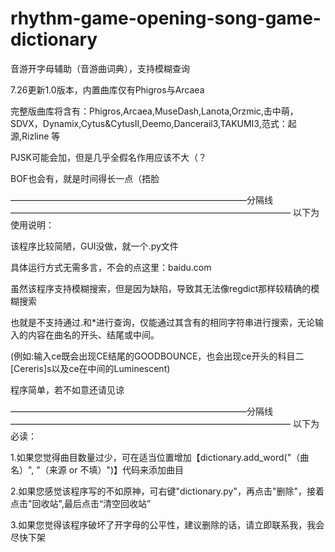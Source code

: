 # rhythm-game-opening-song-game-dictionary
音游开字母辅助（音游曲词典），支持模糊查询

7.26更新1.0版本，内置曲库仅有Phigros与Arcaea

完整版曲库将含有：Phigros,Arcaea,MuseDash,Lanota,Orzmic,击中萌，SDVX，Dynamix,Cytus&CytusII,Deemo,Dancerail3,TAKUMI3,范式：起源,Rizline 等

PJSK可能会加，但是几乎全假名作用应该不大（？

BOF也会有，就是时间得长一点（捂脸

———————————————————————————分隔线————————————————————————————————
以下为使用说明：

该程序比较简陋，GUI没做，就一个.py文件

具体运行方式无需多言，不会的点这里：baidu.com

虽然该程序支持模糊搜索，但是因为缺陷，导致其无法像regdict那样较精确的模糊搜索

也就是不支持通过.和*进行查询，仅能通过其含有的相同字符串进行搜索，无论输入的内容在曲名的开头、结尾或中间。

(例如:输入ce既会出现CE结尾的GOODBOUNCE，也会出现ce开头的科目二[Cereris]s以及ce在中间的Luminescent)

程序简单，若不如意还请见谅

———————————————————————————分隔线————————————————————————————————
以下为必读：

1.如果您觉得曲目数量过少，可在适当位置增加【dictionary.add_word("（曲名）", "（来源 or 不填）")】代码来添加曲目

2.如果您感觉该程序写的不如原神，可右键"dictionary.py"，再点击"删除"，接着点击"回收站",最后点击“清空回收站”

3.如果您觉得该程序破坏了开字母的公平性，建议删除的话，请立即联系我，我会尽快下架
